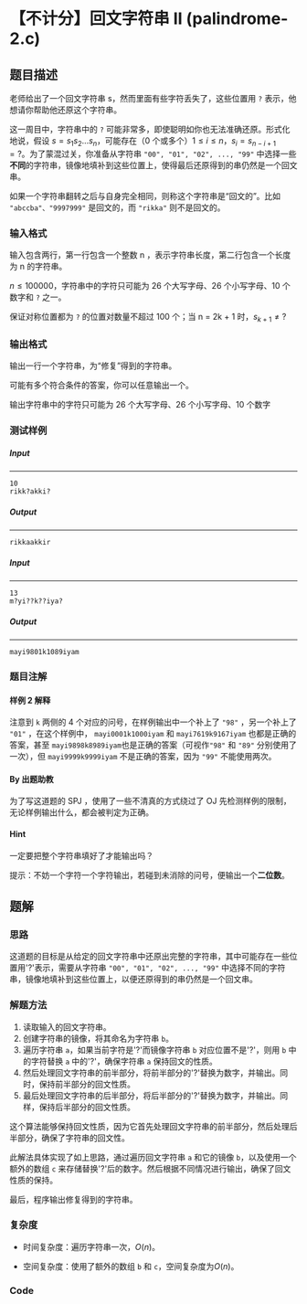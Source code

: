 # 【不计分】回文字符串 Ⅱ (palindrome-2.c)

## 题目描述

老师给出了一个回文字符串 s，然而里面有些字符丢失了，这些位置用 `?` 表示，他想请你帮助他还原这个字符串。

这一周目中，字符串中的 `?` 可能非常多，即使聪明如你也无法准确还原。形式化地说，假设 $s = s_1 s_2…s_n$，可能存在（0 个或多个）$1 \leq i \leq n$，$s_i = s_{n-i+1} = ?$。为了蒙混过关，你准备从字符串 `"00", "01", "02", ..., "99"` 中选择一些**不同**的字符串，镜像地填补到这些位置上，使得最后还原得到的串仍然是一个回文串。

如果一个字符串翻转之后与自身完全相同，则称这个字符串是“回文的”。比如 `"abccba"、"9997999"` 是回文的，而 `"rikka"` 则不是回文的。

### 输入格式

输入包含两行，第一行包含一个整数 n ，表示字符串长度，第二行包含一个长度为 n 的字符串。

$n \leq 100000$，字符串中的字符只可能为 26 个大写字母、26 个小写字母、10 个数字和 `?` 之一。

保证对称位置都为 `?` 的位置对数量不超过 100 个；当 n = 2k + 1 时，$s_{k+1} \neq ?$

### 输出格式

输出一行一个字符串，为“修复”得到的字符串。

可能有多个符合条件的答案，你可以任意输出一个。

输出字符串中的字符只可能为 26 个大写字母、26 个小写字母、10 个数字

### 测试样例

##### Input

------

```
10
rikk?akki?
```

##### Output

------

```
rikkaakkir
```

##### Input

------

```
13
m?yi??k??iya?
```

##### Output

------

```
mayi9801k1089iyam
```

### 题目注解

#### 样例 2 解释

注意到 `k` 两侧的 4 个对应的问号，在样例输出中一个补上了 `"98"` ，另一个补上了 `"01"` ，在这个样例中， `mayi0001k1000iyam` 和 `mayi7619k9167iyam` 也都是正确的答案，甚至 `mayi9898k8989iyam`也是正确的答案（可视作`"98"` 和 `"89"` 分别使用了一次），但 `mayi9999k9999iyam` 不是正确的答案，因为 `"99"` 不能使用两次。

#### By 出题助教

为了写这道题的 SPJ ，使用了一些不清真的方式绕过了 OJ 先检测样例的限制，无论样例输出什么，都会被判定为正确。

#### Hint

一定要把整个字符串填好了才能输出吗？

提示：不妨一个字符一个字符输出，若碰到未消除的问号，便输出一个**二位数**。



## 题解

### 思路

这道题的目标是从给定的回文字符串中还原出完整的字符串，其中可能存在一些位置用'?'表示，需要从字符串 `"00", "01", "02", ..., "99"` 中选择不同的字符串，镜像地填补到这些位置上，以便还原得到的串仍然是一个回文串。

### 解题方法

1. 读取输入的回文字符串。
2. 创建字符串的镜像，将其命名为字符串 `b`。
3. 遍历字符串 `a`，如果当前字符是'?'而镜像字符串 `b` 对应位置不是'?'，则用 `b` 中的字符替换 `a` 中的'?'，确保字符串 `a` 保持回文的性质。
4. 然后处理回文字符串的前半部分，将前半部分的'?'替换为数字，并输出。同时，保持前半部分的回文性质。
5. 最后处理回文字符串的后半部分，将后半部分的'?'替换为数字，并输出。同样，保持后半部分的回文性质。

这个算法能够保持回文性质，因为它首先处理回文字符串的前半部分，然后处理后半部分，确保了字符串的回文性。

此解法具体实现了如上思路，通过遍历回文字符串 `a` 和它的镜像 `b`，以及使用一个额外的数组 `c` 来存储替换'?'后的数字。然后根据不同情况进行输出，确保了回文性质的保持。

最后，程序输出修复得到的字符串。

### 复杂度

- 时间复杂度：遍历字符串一次，$O(n)$。

- 空间复杂度：使用了额外的数组 `b` 和 `c`，空间复杂度为$O(n)$。

### Code

```c

```

